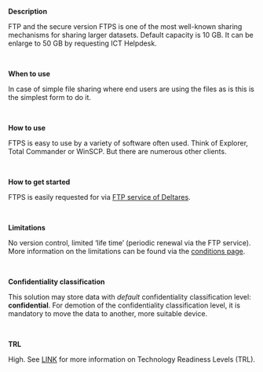 **Description**

FTP and the secure version FTPS is one of the most well-known sharing mechanisms for sharing larger datasets. Default capacity is 10 GB. It can be enlarge to 50 GB by requesting ICT Helpdesk.

&nbsp;

**When to use**

In case of simple file sharing where end users are using the files as is this is the simplest form to do it.

&nbsp;

**How to use**

FTPS is easy to use by a variety of software often used. Think of Explorer, Total Commander or WinSCP. But there are numerous other clients.

&nbsp;

**How to get started**

FTPS is easily requested for via [FTP service of Deltares](https://ftp.deltares.nl/).

&nbsp;

**Limitations**

No version control, limited ‘life time’ (periodic renewal via the FTP service). More information on the limitations can be found via the [conditions page](https://ftp.deltares.nl/conditions.php).

&nbsp;

**Confidentiality classification**

This solution may store data with _default_ confidentiality classification level: __confidential__. For demotion of the confidentiality classification level, it is mandatory to move the data to another, more suitable device.

&nbsp;

**TRL**

High. See [LINK](/storage-finder/trl)  for more information on Technology Readiness Levels (TRL).
